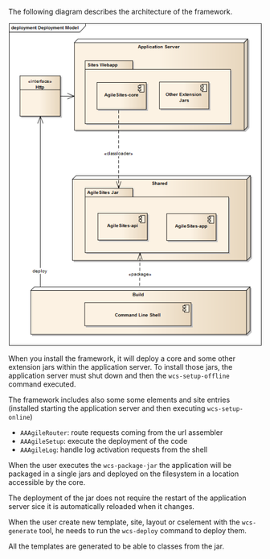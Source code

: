 The following diagram describes the architecture of the framework.

![Architecture](../img/architecture.png)

When you install the framework, it will deploy a core and some other extension jars within the application server.  To install those jars, the application server must shut down and then the `wcs-setup-offline` command executed. 

The framework includes also some  some elements and site entries (installed starting the application server and then executing `wcs-setup-online`)

- `AAAgileRouter`: route requests coming from the url assembler 
- `AAAgileSetup`: execute the deployment of the code
- `AAAgileLog`: handle log activation requests from the shell

When the user executes the `wcs-package-jar` the application will be packaged in a single jars and deployed on the filesystem in a location accessible by the core. 

The deployment of the jar does not require the restart of the application server sice it is automatically reloaded when it changes.

When the user create new template, site, layout or cselement with the `wcs-generate` tool, he needs to run the `wcs-deploy` command to deploy them.

All the templates are generated to be able to classes from the jar.
